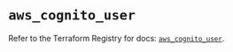 # `aws_cognito_user`

Refer to the Terraform Registry for docs: [`aws_cognito_user`](https://registry.terraform.io/providers/hashicorp/aws/5.79.0/docs/resources/cognito_user).
